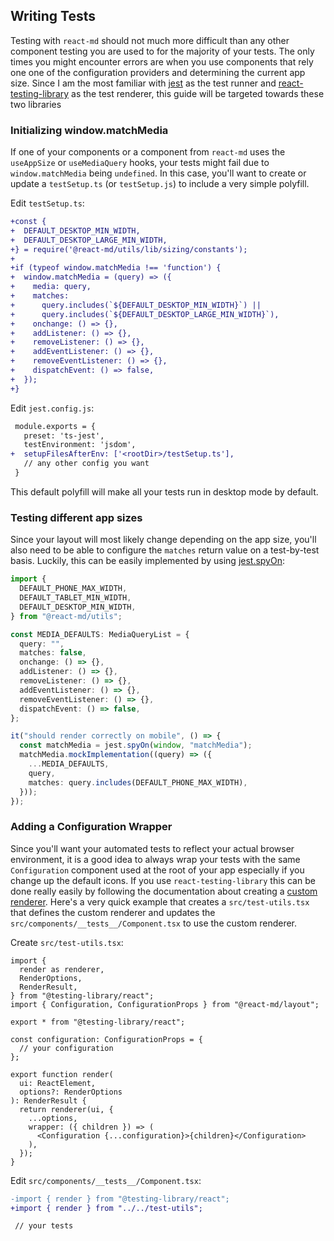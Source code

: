 ## Writing Tests

Testing with `react-md` should not much more difficult than any other component
testing you are used to for the majority of your tests. The only times you might
encounter errors are when you use components that rely one one of the
configuration providers and determining the current app size. Since I am the
most familiar with [jest] as the test runner and [react-testing-library] as the
test renderer, this guide will be targeted towards these two libraries

### Initializing window.matchMedia

If one of your components or a component from `react-md` uses the `useAppSize`
or `useMediaQuery` hooks, your tests might fail due to `window.matchMedia` being
`undefined`. In this case, you'll want to create or update a `testSetup.ts` (or
`testSetup.js`) to include a very simple polyfill.

Edit `testSetup.ts`:

```diff
+const {
+  DEFAULT_DESKTOP_MIN_WIDTH,
+  DEFAULT_DESKTOP_LARGE_MIN_WIDTH,
+} = require('@react-md/utils/lib/sizing/constants');
+
+if (typeof window.matchMedia !== 'function') {
+  window.matchMedia = (query) => ({
+    media: query,
+    matches:
+      query.includes(`${DEFAULT_DESKTOP_MIN_WIDTH}`) ||
+      query.includes(`${DEFAULT_DESKTOP_LARGE_MIN_WIDTH}`),
+    onchange: () => {},
+    addListener: () => {},
+    removeListener: () => {},
+    addEventListener: () => {},
+    removeEventListener: () => {},
+    dispatchEvent: () => false,
+  });
+}
```

Edit `jest.config.js`:

```diff
 module.exports = {
   preset: 'ts-jest',
   testEnvironment: 'jsdom',
+  setupFilesAfterEnv: ['<rootDir>/testSetup.ts'],
   // any other config you want
 }
```

This default polyfill will make all your tests run in desktop mode by default.

### Testing different app sizes

Since your layout will most likely change depending on the app size, you'll also
need to be able to configure the `matches` return value on a test-by-test basis.
Luckily, this can be easily implemented by using [jest.spyOn]:

```ts
import {
  DEFAULT_PHONE_MAX_WIDTH,
  DEFAULT_TABLET_MIN_WIDTH,
  DEFAULT_DESKTOP_MIN_WIDTH,
} from "@react-md/utils";

const MEDIA_DEFAULTS: MediaQueryList = {
  query: "",
  matches: false,
  onchange: () => {},
  addListener: () => {},
  removeListener: () => {},
  addEventListener: () => {},
  removeEventListener: () => {},
  dispatchEvent: () => false,
};

it("should render correctly on mobile", () => {
  const matchMedia = jest.spyOn(window, "matchMedia");
  matchMedia.mockImplementation((query) => ({
    ...MEDIA_DEFAULTS,
    query,
    matches: query.includes(DEFAULT_PHONE_MAX_WIDTH),
  }));
});
```

### Adding a Configuration Wrapper

Since you'll want your automated tests to reflect your actual browser
environment, it is a good idea to always wrap your tests with the same
`Configuration` component used at the root of your app especially if you change
up the default icons. If you use `react-testing-library` this can be done really
easily by following the documentation about creating a [custom renderer]. Here's
a very quick example that creates a `src/test-utils.tsx` that defines the custom
renderer and updates the `src/components/__tests__/Component.tsx` to use the
custom renderer.

Create `src/test-utils.tsx`:

```tsx
import {
  render as renderer,
  RenderOptions,
  RenderResult,
} from "@testing-library/react";
import { Configuration, ConfigurationProps } from "@react-md/layout";

export * from "@testing-library/react";

const configuration: ConfigurationProps = {
  // your configuration
};

export function render(
  ui: ReactElement,
  options?: RenderOptions
): RenderResult {
  return renderer(ui, {
    ...options,
    wrapper: ({ children }) => (
      <Configuration {...configuration}>{children}</Configuration>
    ),
  });
}
```

Edit `src/components/__tests__/Component.tsx`:

```diff
-import { render } from "@testing-library/react";
+import { render } from "../../test-utils";

 // your tests
```

[jest]: https://jestjs.io/
[jest.spyon]: https://jestjs.io/docs/en/jest-object#jestspyonobject-methodname
[react-testing-library]:
  https://testing-library.com/docs/react-testing-library/intro
[custom renderer]:
  https://testing-library.com/docs/react-testing-library/setup#custom-render
